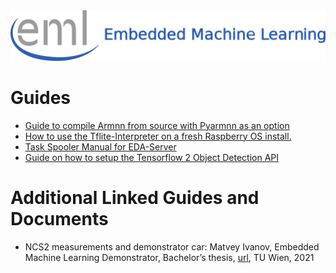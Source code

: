 <div align="center">
  <img src="../_img/eml_logo_and_text.png">
</div>

# Guides
* [ Guide to compile Armnn from source with Pyarmnn as an option](./compile_armnn.md)
* [ How to use the Tflite-Interpreter on a fresh Raspberry OS install.](./setup_tflite.md)
* [ Task Spooler Manual for EDA-Server](./task_spooler_manual.md)
* [ Guide on how to setup the Tensorflow 2 Object Detection API](./setup_tf2_object_detection_api.md)

# Additional Linked Guides and Documents
* NCS2 measurements and demonstrator car: Matvey  Ivanov,  Embedded  Machine  Learning  Demonstrator,  Bachelor’s  thesis,  [url](https://publik.tuwien.ac.at/files/publik_296007.pdf), TU Wien, 2021